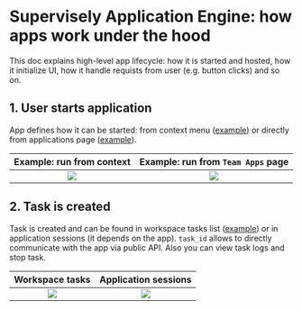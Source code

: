 # Supervisely Application Engine: how apps work under the hood

This doc explains high-level app lifecycle: how it is started and hosted, how it initialize UI, how it handle requists from user (e.g. button clicks) and so on.

## 1. User starts application

App defines how it can be started: from context menu ([example](https://ecosystem.supervise.ly/apps/classes-stats-for-images)) or directly from applications page ([example](https://ecosystem.supervise.ly/apps/import-from-google-cloud-storage)).

Example: run from context  |  Example: run from `Team Apps` page
:-------------------------:|:-----------------------------------:
![](https://i.imgur.com/6jVrnAK.png)  |  ![](https://i.imgur.com/2HciaQv.png)

## 2. Task is created

Task is created and can be found in workspace tasks list ([example](https://github.com/supervisely-ecosystem/classes-stats-for-images)) or in application sessions (it depends on the app). `task_id` allows to directly communicate with the app via public API. Also you can view task logs and stop task.

Workspace tasks           |  Application sessions
:-------------------------:|:-----------------------------------:
![](https://i.imgur.com/C6zo9Q2.png)  |  ![](https://i.imgur.com/EVaMydM.png)









